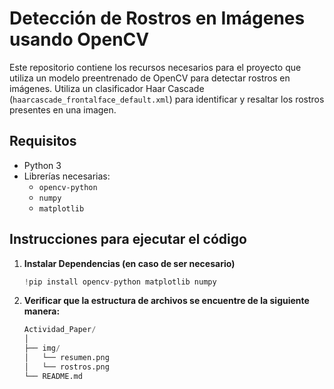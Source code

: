 # Detección de Rostros en Imágenes usando OpenCV

Este repositorio contiene los recursos necesarios para el proyecto que utiliza un modelo preentrenado de OpenCV para detectar rostros en imágenes. Utiliza un clasificador Haar Cascade (`haarcascade_frontalface_default.xml`) para identificar y resaltar los rostros presentes en una imagen.

## Requisitos

- Python 3
- Librerías necesarias:
  - `opencv-python`
  - `numpy`
  - `matplotlib`

## Instrucciones para ejecutar el código

1. **Instalar Dependencias (en caso de ser necesario)**

   ```python
   !pip install opencv-python matplotlib numpy
   ```

3. **Verificar que la estructura de archivos se encuentre de la siguiente manera:**
   ```python
   Actividad_Paper/
   │
   ├── img/
   │   └── resumen.png
   │   └── rostros.png
   └── README.md
   ```
